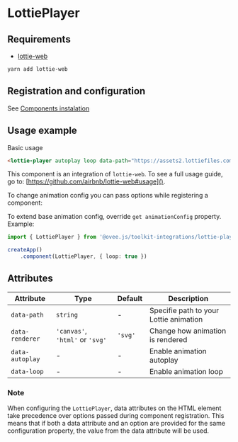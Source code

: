 # LottiePlayer

## Requirements
 - [lottie-web](https://www.npmjs.com/package/lottie-web)

```bash
yarn add lottie-web
```

## Registration and configuration

See [Components instalation](/docs/registration.md)

## Usage example

Basic usage

```html
<lottie-player autoplay loop data-path="https://assets2.lottiefiles.com/packages/lf20_0ntwvpmb.json"></lottie-player>
```

This component is an integration of `lottie-web`. To see a full usage guide, go to: [https://github.com/airbnb/lottie-web#usage]().

To change animation config you can pass options while registering a component:

To extend base animation config, override `get animationConfig` property. Example:

```ts
import { LottiePlayer } from '@ovee.js/toolkit-integrations/lottie-player'

createApp()
    .component(LottiePlayer, { loop: true })
```

## Attributes

| Attribute | Type | Default | Description |
| -- | -- | -- | -- |
| `data-path` | `string` | - | Specifie path to your Lottie animation |
| `data-renderer` | `'canvas'`, `'html'` or `'svg'` | `'svg'` | Change how animation is rendered |
| `data-autoplay` | - | - | Enable animation autoplay |
| `data-loop` | - | - | Enable animation loop |

### Note

When configuring the `LottiePlayer`, data attributes on the HTML element take precedence over options passed during component registration. This means that if both a data attribute and an option are provided for the same configuration property, the value from the data attribute will be used.
